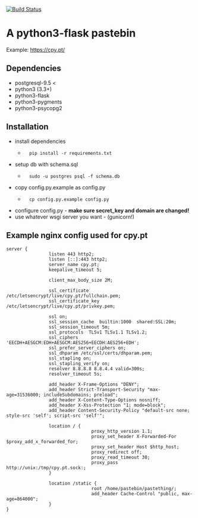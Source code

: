 [![Build Status](https://travis-ci.org/lbatalha/pastething.svg?branch=master)](https://travis-ci.org/lbatalha/pastething)
# A python3-flask pastebin

Example: https://cpy.pt/

## Dependencies

* postgresql-9.5 <
* python3 (3.3+)
* python3-flask
* python3-pygments
* python3-psycopg2

## Installation

* install dependencies
	* ```
		pip install -r requirements.txt
		```
* setup db with schema.sql
	* ```
		sudo -u postgres psql -f schema.db
		```
* copy config.py.example as config.py
	* ```
		cp config.py.example config.py
		```
* configure config.py - **make sure secret_key and domain are changed!**
* use whatever wsgi server you want - (gunicorn!)


## Example nginx config used for cpy.pt

```
server {
				listen 443 http2;
				listen [::]:443 http2;
				server_name cpy.pt;
				keepalive_timeout 5;

				client_max_body_size 2M;

				ssl_certificate /etc/letsencrypt/live/cpy.pt/fullchain.pem;
				ssl_certificate_key /etc/letsencrypt/live/cpy.pt/privkey.pem;

				ssl on;
				ssl_session_cache  builtin:1000  shared:SSL:20m;
				ssl_session_timeout 5m;
				ssl_protocols  TLSv1 TLSv1.1 TLSv1.2;
				ssl_ciphers 'EECDH+AESGCM:EDH+AESGCM:AES256+EECDH:AES256+EDH';
				ssl_prefer_server_ciphers on;
				ssl_dhparam /etc/ssl/certs/dhparam.pem;
				ssl_stapling on;
				ssl_stapling_verify on;
				resolver 8.8.8.8 8.8.4.4 valid=300s;
				resolver_timeout 5s;

				add_header X-Frame-Options "DENY";
				add_header Strict-Transport-Security "max-age=31536000; includeSubdomains; preload";
				add_header X-Content-Type-Options nosniff;
				add_header X-Xss-Protection "1; mode=block";
				add_header Content-Security-Policy "default-src none; style-src 'self'; script-src 'self'";

				location / {
								proxy_http_version 1.1;
								proxy_set_header X-Forwarded-For $proxy_add_x_forwarded_for;
								proxy_set_header Host $http_host;
								proxy_redirect off;
								proxy_read_timeout 30;
								proxy_pass http://unix:/tmp/cpy.pt.sock:;
				}

				location /static {
								root /home/pastebin/pastething/;
								add_header Cache-Control "public, max-age=864000";
				}
}

```
